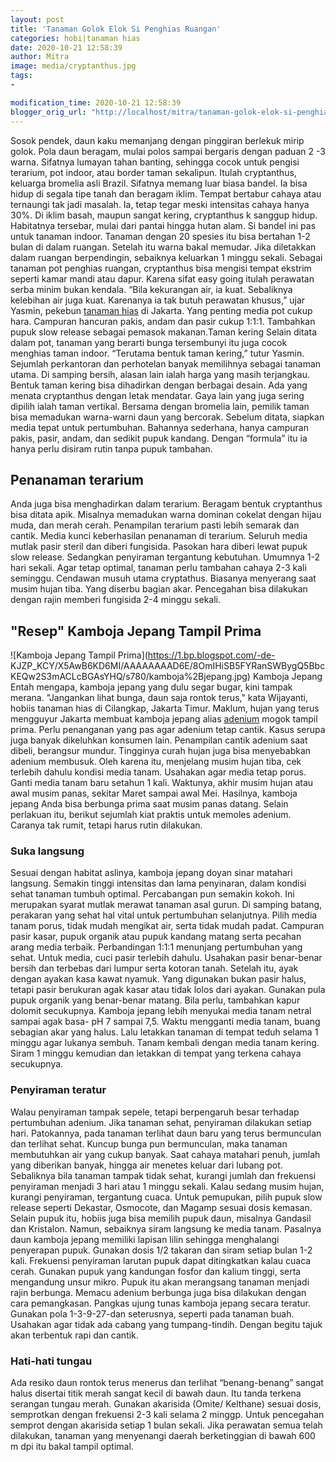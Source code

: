 ```yaml
---
layout: post
title: 'Tanaman Golok Elok Si Penghias Ruangan'
categories: hobi|tanaman hias
date: 2020-10-21 12:58:39
author: Mitra
image: media/cryptanthus.jpg
tags:
- 

modification_time: 2020-10-21 12:58:39
blogger_orig_url: "http://localhost/mitra/tanaman-golok-elok-si-penghias-ruangan.html"
---
```


Sosok pendek, daun kaku memanjang dengan pinggiran berlekuk mirip golok. Pola
daun beragam, mulai polos sampai bergaris dengan paduan 2 -3 warna. Sifatnya
lumayan tahan banting, sehingga cocok untuk pengisi terarium, pot indoor, atau
border taman sekalipun. Itulah cryptanthus, keluarga bromelia asli Brazil.
Sifatnya memang luar biasa bandel. Ia bisa hidup di segala tipe tanah dan
beragam iklim. Tempat bertabur cahaya atau ternaungi tak jadi masalah. Ia,
tetap tegar meski intensitas cahaya hanya 30%. Di iklim basah, maupun sangat
kering, cryptanthus k sanggup hidup. Habitatnya tersebar, mulai dari pantai
hingga hutan alam. Si bandel ini pas untuk tanaman indoor. Tanaman dengan 20
spesies itu bisa bertahan 1-2 bulan di dalam ruangan. Setelah itu warna bakal
memudar. Jika diletakkan dalam ruangan berpendingin, sebaiknya keluarkan 1
minggu sekali. Sebagai tanaman pot penghias ruangan, cryptanthus bisa mengisi
tempat ekstrim seperti kamar mandi atau dapur. Karena sifat easy going itulah
perawatan serba minim bukan kendala. “Bila kekurangan air, ia kuat. Sebaliknya
kelebihan air juga kuat. Karenanya ia tak butuh perawatan khusus,” ujar
Yasmin, pekebun [tanaman hias](http://127.0.0.1/mitra/tanaman-hias "tanaman
hias") di Jakarta. Yang penting media pot cukup hara. Campuran hancuran pakis,
andam dan pasir cukup 1:1:1. Tambahkan pupuk slow release sebagai pemasok
makanan.Taman kering Selain ditata dalam pot, tanaman yang berarti bunga
tersembunyi itu juga cocok menghias taman indoor. “Terutama bentuk taman
kering,” tutur Yasmin. Sejumlah perkantoran dan perhotelan banyak memilihnya
sebagai tanaman utama. Di samping bersih, alasan lain ialah harga yang masih
terjangkau. Bentuk taman kering bisa dihadirkan dengan berbagai desain. Ada
yang menata cryptanthus dengan letak mendatar. Gaya lain yang juga sering
dipilih ialah taman vertikal. Bersama dengan bromelia lain, pemilik taman bisa
memadukan warna-warni daun yang bercorak. Sebelum ditata, siapkan media tepat
untuk pertumbuhan. Bahannya sederhana, hanya campuran pakis, pasir, andam, dan
sedikit pupuk kandang. Dengan “formula” itu ia hanya perlu disiram rutin tanpa
pupuk tambahan.

## Penanaman terarium

Anda juga bisa menghadirkan dalam terarium. Beragam bentuk cryptanthus bisa
ditata apik. Misalnya memadukan warna dominan cokelat dengan hijau muda, dan
merah cerah. Penampilan terarium pasti lebih semarak dan cantik. Media kunci
keberhasilan penanaman di terarium. Seluruh media mutlak pasir steril dan
diberi fungisida. Pasokan hara diberi lewat pupuk slow release. Sedangkan
penyiraman tergantung kebutuhan. Umumnya 1-2 hari sekali. Agar tetap optimal,
tanaman perlu tambahan cahaya 2-3 kali seminggu. Cendawan musuh utama
cryptathus. Biasanya menyerang saat musim hujan tiba. Yang diserbu bagian
akar. Pencegahan bisa dilakukan dengan rajin memberi fungisida 2-4 minggu
sekali.

## "Resep" Kamboja Jepang Tampil Prima

![Kamboja Jepang Tampil Prima](https://1.bp.blogspot.com/-de-
KJZP_KCY/X5AwB6KD6MI/AAAAAAAAD6E/8OmIHiSB5FYRanSWBygQ5BbcKEQw2S3mACLcBGAsYHQ/s780/kamboja%2Bjepang.jpg)
Kamboja Jepang Entah mengapa, kamboja jepang yang dulu segar bugar, kini
tampak merana. "Jangankan lihat bunga, daun saja rontok terus," kata
Wijayanti, hobiis tanaman hias di Cilangkap, Jakarta Timur. Maklum, hujan yang
terus mengguyur Jakarta membuat kamboja jepang alias
[adenium](http://127.0.0.1/mitra/topik/adenium "adenium") mogok tampil prima.
Perlu penanganan yang pas agar adenium tetap cantik. Kasus serupa juga banyak
dikeluhkan konsumen lain. Penampilan cantik adenium saat dibeli, berangsur
mundur. Tingginya curah hujan juga bisa menyebabkan adenium membusuk. Oleh
karena itu, menjelang musim hujan tiba, cek terlebih dahulu kondisi media
tanam. Usahakan agar media tetap porus. Ganti media tanam baru setahun 1 kali.
Waktunya, akhir musim hujan atau awal musim panas, sekitar Maret sampai awal
Mei. Hasilnya, kamboja jepang Anda bisa berbunga prima saat musim panas
datang. Selain perlakuan itu, berikut sejumlah kiat praktis untuk memoles
adenium. Caranya tak rumit, tetapi harus rutin dilakukan.

### Suka langsung

Sesuai dengan habitat aslinya, kamboja jepang doyan sinar matahari langsung.
Semakin tinggi intensitas dan lama penyinaran, dalam kondisi sehat tanaman
tumbuh optimal. Percabangan pun semakin kokoh. Ini merupakan syarat mutlak
merawat tanaman asal gurun. Di samping batang, perakaran yang sehat hal vital
untuk pertumbuhan selanjutnya. Pilih media tanam porus, tidak mudah mengikat
air, serta tidak mudah padat. Campuran pasir kasar, pupuk organik atau pupuk
kandang matang serta pecahan arang media terbaik. Perbandingan 1:1:1 menunjang
pertumbuhan yang sehat. Untuk media, cuci pasir terlebih dahulu. Usahakan
pasir benar-benar bersih dan terbebas dari lumpur serta kotoran tanah. Setelah
itu, ayak dengan ayakan kasa kawat nyamuk. Yang digunakan bukan pasir halus,
tetapi pasir berukuran agak kasar atau tidak lolos dari ayakan. Gunakan pula
pupuk organik yang benar-benar matang. Bila perlu, tambahkan kapur dolomit
secukupnya. Kamboja jepang lebih menyukai media tanam netral sampai agak basa-
pH 7 sampai 7,5. Waktu mengganti media tanam, buang sebagian akar yang halus.
Lalu letakkan tanaman di tempat teduh selama 1 minggu agar lukanya sembuh.
Tanam kembali dengan media tanam kering. Siram 1 minggu kemudian dan letakkan
di tempat yang terkena cahaya secukupnya.

### Penyiraman teratur

Walau penyiraman tampak sepele, tetapi berpengaruh besar terhadap pertumbuhan
adenium. Jika tanaman sehat, penyiraman dilakukan setiap hari. Patokannya,
pada tanaman terlihat daun baru yang terus bermunculan dan terlihat sehat.
Kuncup bunga pun bermunculan, maka tanaman membutuhkan air yang cukup banyak.
Saat cahaya matahari penuh, jumlah yang diberikan banyak, hingga air menetes
keluar dari lubang pot. Sebaliknya bila tanaman tampak tidak sehat, kurangi
jumlah dan frekuensi penyiraman menjadi 3 hari atau 1 minggu sekali. Kalau
sedang musim hujan, kurangi penyiraman, tergantung cuaca. Untuk pemupukan,
pilih pupuk slow release seperti Dekastar, Osmocote, dan Magamp sesuai dosis
kemasan. Selain pupuk itu, hobiis juga bisa memilih pupuk daun, misalnya
Gandasil dan Kristalon. Namun, sebaiknya siram langsung ke media tanam.
Pasalnya daun kamboja jepang memiliki lapisan lilin sehingga menghalangi
penyerapan pupuk. Gunakan dosis 1/2 takaran dan siram setiap bulan 1-2 kali.
Frekuensi penyiraman larutan pupuk dapat ditingkatkan kalau cuaca cerah.
Gunakan pupuk yang kandungan fosfor dan kalium tinggi, serta mengandung unsur
mikro. Pupuk itu akan merangsang tanaman menjadi rajin berbunga. Memacu
adenium berbunga juga bisa dilakukan dengan cara pemangkasan. Pangkas ujung
tunas kamboja jepang secara teratur. Gunakan pola 1-3-9-27-dan seterusnya,
seperti pada tanaman buah. Usahakan agar tidak ada cabang yang tumpang-tindih.
Dengan begitu tajuk akan terbentuk rapi dan cantik.

### Hati-hati tungau

Ada resiko daun rontok terus menerus dan terlihat “benang-benang” sangat halus
disertai titik merah sangat kecil di bawah daun. Itu tanda terkena serangan
tungau merah. Gunakan akarisida (Omite/ Kelthane) sesuai dosis, semprotkan
dengan frekuensi 2-3 kali selama 2 minggp. Untuk pencegahan semprot dengan
akarisida setiap 1 bulan sekali. Jika perawatan semua telah dilakukan, tanaman
yang menyenangi daerah berketinggian di bawah 600 m dpi itu bakal tampil
optimal.


